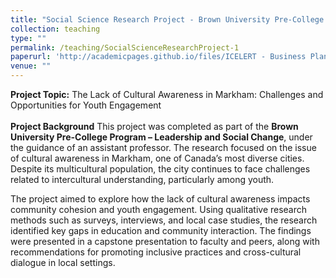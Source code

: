 ```yaml
---
title: "Social Science Research Project - Brown University Pre-College Program 2024"
collection: teaching
type: ""
permalink: /teaching/SocialScienceResearchProject-1
paperurl: 'http://academicpages.github.io/files/ICELERT - Business Plan.pdf'
venue: ""
---
```


**Project Topic:** The Lack of Cultural Awareness in Markham: Challenges and Opportunities for Youth Engagement
<br><br>**Project Background**
This project was completed as part of the **Brown University Pre-College Program – Leadership and Social Change**, under the guidance of an assistant professor. The research focused on the issue of cultural awareness in Markham, one of Canada’s most diverse cities. Despite its multicultural population, the city continues to face challenges related to intercultural understanding, particularly among youth.

The project aimed to explore how the lack of cultural awareness impacts community cohesion and youth engagement. Using qualitative research methods such as surveys, interviews, and local case studies, the research identified key gaps in education and community interaction. The findings were presented in a capstone presentation to faculty and peers, along with recommendations for promoting inclusive practices and cross-cultural dialogue in local settings.



